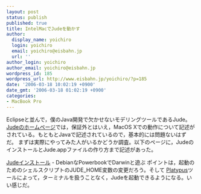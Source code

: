 ```yaml
---
layout: post
status: publish
published: true
title: IntelMacでJudeを動かす
author:
  display_name: yoichiro
  login: yoichiro
  email: yoichiro@eisbahn.jp
  url: ''
author_login: yoichiro
author_email: yoichiro@eisbahn.jp
wordpress_id: 185
wordpress_url: http://www.eisbahn.jp/yoichiro/?p=185
date: '2006-03-18 10:02:19 +0900'
date_gmt: '2006-03-18 01:02:19 +0900'
categories:
- MacBook Pro
---
```


Eclipseと並んで，僕のJava開発で欠かせないモデリングツールであるJude。
[Judeのホームページ](http://jude.change-vision.com/jude-web/support/faq.html#q5)では，保証外とはいえ，MacOS Xでの動作について記述がされている。もともとJavaで記述されているので，基本的には問題ないはずだ。
まずは実際にやってみた人がいるかどうか調査。以下のページに，JudeのインストールとJude.appファイルの作り方まで記述があった。

[Judeインストール](http://d.hatena.ne.jp/fender/20041106) - DebianなPowerbookでDarwinと遊ぶ
ポイントは，起動のためのシェルスクリプトのJUDE_HOME変数の変更だろう。そして
[Platypus](http://mac.softpedia.com/get/System-Utilities/Platypus.shtml)ツールによって，ターミナルを扱うことなく，Judeを起動できるようになる。いい感じだ。
